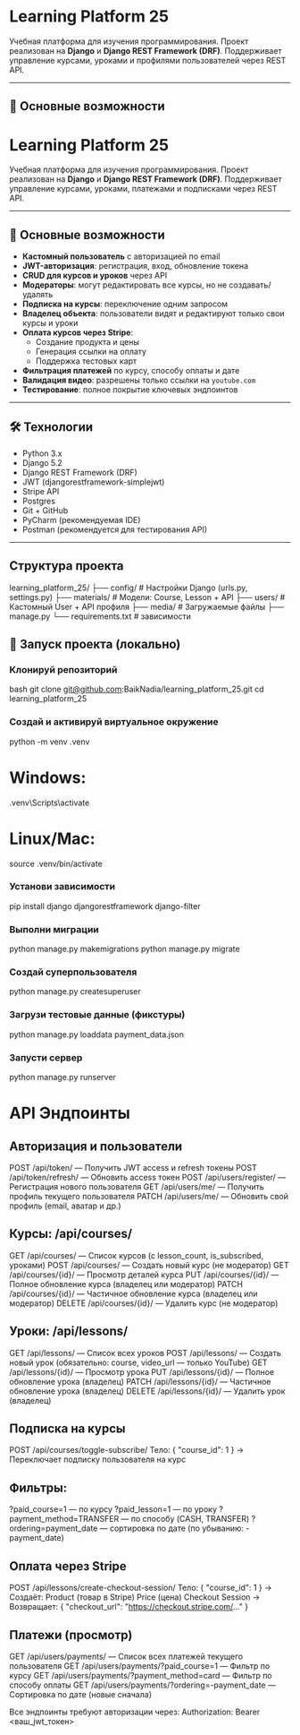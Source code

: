 # Learning Platform 25

Учебная платформа для изучения программирования. Проект реализован на **Django** и **Django REST Framework (DRF)**. Поддерживает управление курсами, уроками и профилями пользователей через REST API.

---

## 📌 Основные возможности

# Learning Platform 25

Учебная платформа для изучения программирования. Проект реализован на **Django** и **Django REST Framework (DRF)**. Поддерживает управление курсами, уроками, платежами и подписками через REST API.

---

## 📌 Основные возможности

- **Кастомный пользователь** с авторизацией по email
- **JWT-авторизация**: регистрация, вход, обновление токена
- **CRUD для курсов и уроков** через API
- **Модераторы**: могут редактировать все курсы, но не создавать/удалять
- **Подписка на курсы**: переключение одним запросом
- **Владелец объекта**: пользователи видят и редактируют только свои курсы и уроки
- **Оплата курсов через Stripe**:
  - Создание продукта и цены
  - Генерация ссылки на оплату
  - Поддержка тестовых карт
- **Фильтрация платежей** по курсу, способу оплаты и дате
- **Валидация видео**: разрешены только ссылки на `youtube.com`
- **Тестирование**: полное покрытие ключевых эндпоинтов

---

## 🛠️ Технологии

- Python 3.x
- Django 5.2
- Django REST Framework (DRF)
- JWT (djangorestframework-simplejwt)
- Stripe API
- Postgres
- Git + GitHub
- PyCharm (рекомендуемая IDE)
- Postman (рекомендуется для тестирования API)

---

## Структура проекта
learning_platform_25/
├── config/               # Настройки Django (urls.py, settings.py)
├── materials/            # Модели: Course, Lesson + API
├── users/                # Кастомный User + API профиля
├── media/                # Загружаемые файлы 
├── manage.py
└── requirements.txt      # зависимости

## 🚀 Запуск проекта (локально)

###  Клонируй репозиторий
bash
git clone git@github.com:BaikNadia/learning_platform_25.git
cd learning_platform_25

### Создай и активируй виртуальное окружение
python -m venv .venv
# Windows:
.venv\Scripts\activate
# Linux/Mac:
source .venv/bin/activate

### Установи зависимости
pip install django djangorestframework django-filter

### Выполни миграции
python manage.py makemigrations
python manage.py migrate

### Создай суперпользователя
python manage.py createsuperuser

### Загрузи тестовые данные (фикстуры)
python manage.py loaddata payment_data.json

### Запусти сервер
python manage.py runserver

# API Эндпоинты
## Авторизация и пользователи
POST /api/token/ — Получить JWT access и refresh токены
POST /api/token/refresh/ — Обновить access токен
POST /api/users/register/ — Регистрация нового пользователя
GET /api/users/me/ — Получить профиль текущего пользователя
PATCH /api/users/me/ — Обновить свой профиль (email, аватар и др.)

## Курсы: /api/courses/
GET /api/courses/ — Список курсов (с lesson_count, is_subscribed, уроками)
POST /api/courses/ — Создать новый курс (не модератор)
GET /api/courses/{id}/ — Просмотр деталей курса
PUT /api/courses/{id}/ — Полное обновление курса (владелец или модератор)
PATCH /api/courses/{id}/ — Частичное обновление курса (владелец или модератор)
DELETE /api/courses/{id}/ — Удалить курс (не модератор)

## Уроки: /api/lessons/
GET /api/lessons/ — Список всех уроков
POST /api/lessons/ — Создать новый урок (обязательно: course, video_url — только YouTube)
GET /api/lessons/{id}/ — Просмотр урока
PUT /api/lessons/{id}/ — Полное обновление урока (владелец)
PATCH /api/lessons/{id}/ — Частичное обновление урока (владелец)
DELETE /api/lessons/{id}/ — Удалить урок (владелец)

## Подписка на курсы
POST /api/courses/toggle-subscribe/
Тело: { "course_id": 1 }
→ Переключает подписку пользователя на курс

## Фильтры:
?paid_course=1 — по курсу
?paid_lesson=1 — по уроку
?payment_method=TRANSFER — по способу (CASH, TRANSFER)
?ordering=payment_date — сортировка по дате (по убыванию: -payment_date)

## Оплата через Stripe
POST /api/lessons/create-checkout-session/
Тело: { "course_id": 1 }
→ Создаёт:
Product (товар в Stripe)
Price (цена)
Checkout Session
→ Возвращает: { "checkout_url": "https://checkout.stripe.com/..." }

## Платежи (просмотр)
GET /api/users/payments/ — Список всех платежей текущего пользователя
GET /api/users/payments/?paid_course=1 — Фильтр по курсу
GET /api/users/payments/?payment_method=card — Фильтр по способу оплаты
GET /api/users/payments/?ordering=-payment_date — Сортировка по дате (новые сначала)

Все эндпоинты требуют авторизации через:
Authorization: Bearer <ваш_jwt_токен>

